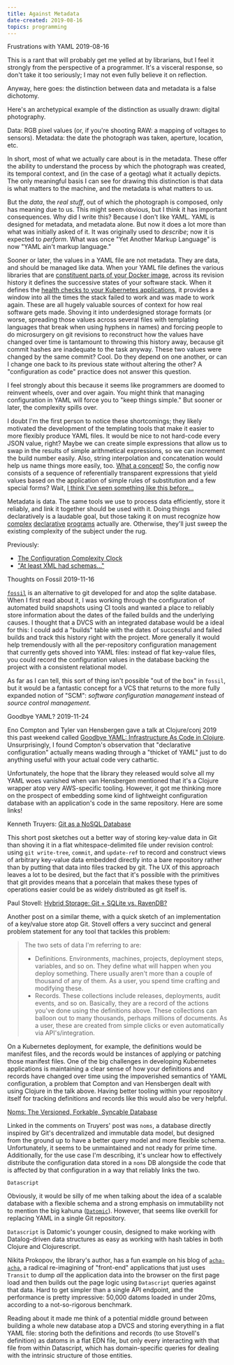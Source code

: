 ```yaml
---
title: Against Metadata
date-created: 2019-08-16
topics: programming
---
```

<span class="f2 bold">Frustrations with YAML</span>
<span class="f4">2019-08-16</span>

This is a rant that will probably get me yelled at by librarians, but I feel it strongly from the perspective of a programmer. It's a visceral response, so don't take it too seriously; I may not even fully believe it on reflection.

Anyway, here goes: the distinction between data and metadata is a false dichotomy.

Here's an archetypical example of the distinction as usually drawn: digital photography.

Data: RGB pixel values (or, if you're shooting RAW: a mapping of voltages to sensors).
Metadata: the date the photograph was taken, aperture, location, etc.

In short, most of what we actually care about is in the metadata. These offer the ability to understand the process by which the photograph was created, its temporal context, and (in the case of a geotag) what it actually depicts. The only meaningful basis I can see for drawing this distinction is that data is what matters to the machine, and the metadata is what matters to us.

But the _data_, the _real stuff_, out of which the photograph is composed, only has meaning due to us. This might seem obvious, but I think it has important consequences. Why did I write this? Because I don't like YAML. YAML is designed for metadata, and metadata alone. But now it does a lot more than what was initially asked of it. It was originally used to _describe_; now it is expected to _perform_. What was once "Yet Another Markup Language" is now "YAML ain't markup language." 

Sooner or later, the values in a YAML file are not metadata. They are data, and should be managed like data. When your YAML file defines the various libraries that are [constituent parts of your Docker image](https://docs.docker.com/compose/), across its revision history it defines the successive states of your software stack. When it defines the [health checks to your Kubernetes applications](https://github.com/helm/charts/blob/12754f06cee246f7e89d0ffbfa66cbadb644e443/stable/mysql/templates/deployment.yaml#L113), it provides a window into all the times the stack failed to work and was made to work again. These are all hugely valuable sources of context for how real software gets made. Shoving it into underdesigned storage formats (or worse, spreading those values across several files with templating languages that break when using hyphens in names) and forcing people to do microsurgery on git revisions to reconstruct how the values have changed over time is tantamount to throwing this history away, because git commit hashes are inadequate to the task anyway. These two values were changed by the same commit? Cool. Do they depend on one another, or can I change one back to its previous state without altering the other? A "configuration as code" practice does not answer this question. 

I feel strongly about this because it seems like programmers are doomed to reinvent wheels, over and over again. You might think that managing configuration in YAML will force you to "keep things simple." But sooner or later, the complexity spills over.

I doubt I'm the first person to notice these shortcomings; they likely motivated the development of the templating tools that make it easier to more flexibly produce YAML files. It would be nice to not hard-code every JSON value, right? Maybe we can create simple expressions that allow us to swap in the results of simple arithmetical expressions, so we can increment the build number easily. Also, string interpolation and concatenation would help us name things more easily, too. [What a concept!](https://jsonnet.org) So, the config now consists of a sequence of referentially transparent expressions that yield values based on the application of simple rules of substitution and a few special forms? Wait, [I think I've seen something like this before...](https://en.wikipedia.org/wiki/Lisp_(programming_language))

Metadata is data. The same tools we use to process data efficiently, store it reliably, and link it together should be used with it. Doing things declaratively is a laudable goal, but those taking it on must recognize how [complex](https://en.wikipedia.org/wiki/Datalog) [declarative](https://en.wikipedia.org/wiki/SQL) [programs](https://en.wikipedia.org/wiki/MiniKanren) actually are. Otherwise, they'll just sweep the existing complexity of the subject under the rug.

Previously:

- [The Configuration Complexity Clock](https://mikehadlow.blogspot.com/2012/05/configuration-complexity-clock.html)
- ["At least XML had schemas..."](https://twitter.com/dr_c0d3/status/1040092903052378112) 

<span class="f2 bold">Thoughts on Fossil</span>
<span class="f4">2019-11-16</span>

[`fossil`](https://www.fossil-scm.org/) is an alternative to git developed for and atop the sqlite database. When I first read about it, I was working through the configuration of automated build snapshots using CI tools and wanted a place to reliably store information about the dates of the failed builds and the underlying causes. I thought that a DVCS with an integrated database would be a ideal for this: I could add a "builds" table with the dates of successful and failed builds and track this history right with the project. More generally it would help tremendously with all the per-repository configuration management that currently gets shoved into YAML files: instead of flat key-value files,  you could record the configuration values in the database backing the project with a consistent relational model.

As far as I can tell, this sort of thing isn't possible "out of the box" in `fossil`, but it would be a fantastic concept for a VCS that returns to the more fully expanded notion of "SCM": _software configuration management_ instead of _source control management_. 

<span class="f2 bold">Goodbye YAML?</span>
<span class="f4">2019-11-24</span>

Eno Compton and Tyler van Hensbergen gave a talk at Clojure/conj 2019 this past weekend called [Goodbye YAML: Infrastructure As Code in Clojure](https://www.youtube.com/watch?v=yruVUkwlffk). Unsurprisingly, I found Compton's observation that "declarative configuration" actually means wading through a "thicket of YAML" just to do anything useful with your actual code very cathartic.

Unfortunately, the hope that the library they released would solve all my YAML woes vanished when van Hensbergen mentioned that it's a Clojure wrapper atop very AWS-specific tooling. However, it got me thinking more on the prospect of embedding some kind of lightweight configuration database with an application's code in the same repository. Here are some links!

<span class="f3">Kenneth Truyers: [Git as a NoSQL Database](https://www.kenneth-truyers.net/2016/10/13/git-nosql-database/)</span>

This short post sketches out a better way of storing key-value data in Git than shoving it in a flat whitespace-delimited file under revision control: using `git write-tree`, `commit`, and `update-ref` to record and construct views of arbitrary key-value data embedded directly into a bare repository rather than by putting that data into files tracked by git. The UX of this approach leaves a lot to be desired, but the fact that it's possible with the primitives that git provides means that a porcelain that makes these types of operations easier could be as widely distributed as git itself is. 

<span class="f3">Paul Stovell: [Hybrid Storage: Git + SQLite vs. RavenDB?](http://paulstovell.com/blog/hybrid-storage-git-sqlite-raven)</span>

Another post on a similar theme, with a quick sketch of an implementation of a key/value store atop Git. Stovell offers a very succinct and general problem statement for any tool that tackles this problem:

> The two sets of data I'm referring to are:
> - Definitions. Environments, machines, projects, deployment steps, variables, and so on. They define what will happen when you deploy something. There usually aren't more than a couple of thousand of any of them. As a user, you spend time crafting and modifying these.
> - Records. These collections include releases, deployments, audit events, and so on. Basically, they are a record of the actions you've done using the definitions above. These collections can balloon out to many thousands, perhaps millions of documents. As a user, these are created from simple clicks or even automatically via API's/integration.

On a Kubernetes deployment, for example, the definitions would be manifest files, and the records would be instances of applying or patching those manifest files. One of the big challenges in developing Kubernetes applications is maintaining a clear sense of how your definitions and records have changed over time using the impoverished semantics of YAML configuration, a problem that Compton and van Hensbergen dealt with using Clojure in the talk above. Having better tooling within your repository itself for tracking definitions and records like this would also be very helpful.

<span class="f3">[Noms: The Versioned, Forkable, Syncable Database](https://github.com/attic-labs/noms)</span>

Linked in the comments on Truyers' post was `noms`, a database directly inspired by Git's decentralized and immutable data model, but designed from the ground up to have a better query model and more flexible schema. Unfortunately, it seems to be unmaintained and not ready for prime time. Additionally, for the use case I'm describing, it's unclear how to effectively distribute the configuration data stored in a `noms` DB alongside the code that is affected by that configuration in a way that reliably links the two.

<span class="f3">`Datascript`</span>

Obviously, it would be silly of me when talking about the idea of a scalable database with a flexible schema and a strong emphasis on immutability not to mention the big kahuna ([`Datomic`](https://www.datomic.com/)). However, that seems like overkill for replacing YAML in a single Git repository. 

`Datascript` is Datomic's younger cousin, designed to make working with Datalog-driven data structures as easy as working with hash tables in both Clojure and Clojurescript.

Nikita Prokopov, the library's author, has a fun example on his blog of [`acha-acha`,](https://tonsky.me/blog/acha-acha/) a radical re-imagining of "front-end" applications that just uses `Transit` to dump _all_ the application data into the browser on the first page load and then builds out the page logic using `Datascript` queries against that data. Hard to get simpler than a single API endpoint, and the performance is pretty impressive: 50,000 datoms loaded in under 20ms, according to a not-so-rigorous benchmark.

Reading about it made me think of a potential middle ground between building a whole new database atop a DVCS and storing everything in a flat YAML file: storing both the definitions and records (to use Stovell's definition) as datoms in a flat EDN file, but only every interacting with that file from within Datascript, which has domain-specific queries for dealing with the intrinsic structure of those entities.
